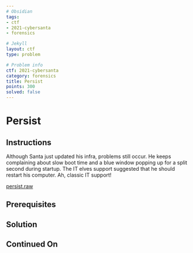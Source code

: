 ```yaml
---
# Obsidian
tags:
- ctf
- 2021-cybersanta
- forensics

# Jekyll
layout: ctf
type: problem

# Problem info
ctf: 2021-cybersanta
category: forensics
title: Persist
points: 300
solved: false
---
```


# Persist

## Instructions

Although Santa just updated his infra, problems still occur. He keeps complaining about slow boot time and a blue window popping up for a split second during startup. The IT elves support suggested that he should restart his computer. Ah, classic IT support!

[persist.raw](#)

## Prerequisites

## Solution



## Continued On


